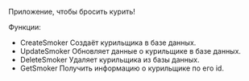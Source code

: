 Приложение, чтобы бросить курить!

Функции:
* CreateSmoker
		Создаёт курильщика в базе данных.
* UpdateSmoker
		Обновляет данные о курильщике в базе данных.
* DeleteSmoker
		Удаляет курильщика из базы данных.
* GetSmoker
		Получить информацию о курильщике по его id.